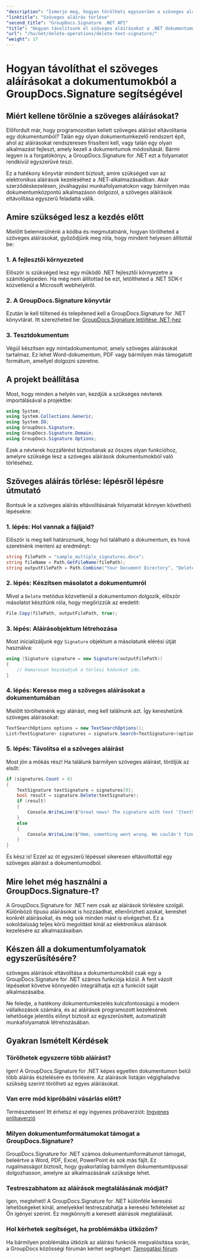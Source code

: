 ```yaml
---
"description": "Ismerje meg, hogyan törölheti egyszerűen a szöveges aláírásokat a dokumentumokból a GroupDocs.Signature for .NET segítségével. Tökéletes a dokumentum-munkafolyamatok egyszerűsítéséhez."
"linktitle": "Szöveges aláírás törlése"
"second_title": "GroupDocs.Signature .NET API"
"title": "Hogyan távolítsunk el szöveges aláírásokat a .NET dokumentumokból?"
"url": "/hu/net/delete-operations/delete-text-signature/"
"weight": 17
---
```


# Hogyan távolíthat el szöveges aláírásokat a dokumentumokból a GroupDocs.Signature segítségével

## Miért kellene törölnie a szöveges aláírásokat?

Előfordult már, hogy programozottan kellett szöveges aláírást eltávolítania egy dokumentumból? Talán egy olyan dokumentumkezelő rendszert épít, ahol az aláírásokat rendszeresen frissíteni kell, vagy talán egy olyan alkalmazást fejleszt, amely kezeli a dokumentumok módosítását. Bármi legyen is a forgatókönyv, a GroupDocs.Signature for .NET ezt a folyamatot rendkívül egyszerűvé teszi.

Ez a hatékony könyvtár mindent biztosít, amire szükséged van az elektronikus aláírások kezeléséhez a .NET-alkalmazásaidban. Akár szerződéskezelésen, jóváhagyási munkafolyamatokon vagy bármilyen más dokumentumközpontú alkalmazáson dolgozol, a szöveges aláírások eltávolítása egyszerű feladattá válik.

## Amire szükséged lesz a kezdés előtt

Mielőtt belemerülnénk a kódba és megmutatnánk, hogyan törölheted a szöveges aláírásokat, győződjünk meg róla, hogy mindent helyesen állítottál be:

### 1. A fejlesztői környezeted

Először is szükséged lesz egy működő .NET fejlesztői környezetre a számítógépeden. Ha még nem állítottad be ezt, letöltheted a .NET SDK-t közvetlenül a Microsoft webhelyéről.

### 2. A GroupDocs.Signature könyvtár

Ezután le kell töltened és telepítened kell a GroupDocs.Signature for .NET könyvtárat. Itt szerezheted be: [GroupDocs.Signature letöltése .NET-hez](https://releases.groupdocs.com/signature/net/)

### 3. Tesztdokumentum

Végül készítsen egy mintadokumentumot, amely szöveges aláírásokat tartalmaz. Ez lehet Word-dokumentum, PDF vagy bármilyen más támogatott formátum, amellyel dolgozni szeretne.

## A projekt beállítása

Most, hogy minden a helyén van, kezdjük a szükséges névterek importálásával a projektbe:

```csharp
using System;
using System.Collections.Generic;
using System.IO;
using GroupDocs.Signature;
using GroupDocs.Signature.Domain;
using GroupDocs.Signature.Options;
```

Ezek a névterek hozzáférést biztosítanak az összes olyan funkcióhoz, amelyre szüksége lesz a szöveges aláírások dokumentumokból való törléséhez.

## Szöveges aláírás törlése: lépésről lépésre útmutató

Bontsuk le a szöveges aláírás eltávolításának folyamatát könnyen követhető lépésekre:

### 1. lépés: Hol vannak a fájljaid?

Először is meg kell határoznunk, hogy hol található a dokumentum, és hová szeretnénk menteni az eredményt:

```csharp
string filePath = "sample_multiple_signatures.docx";
string fileName = Path.GetFileName(filePath);
string outputFilePath = Path.Combine("Your Document Directory", "DeleteText", fileName);
```

### 2. lépés: Készítsen másolatot a dokumentumról

Mivel a `Delete` metódus közvetlenül a dokumentumon dolgozik, először másolatot készítünk róla, hogy megőrizzük az eredetit:

```csharp
File.Copy(filePath, outputFilePath, true);
```

### 3. lépés: Aláírásobjektum létrehozása

Most inicializáljunk egy `Signature` objektum a másolatunk elérési útját használva:

```csharp
using (Signature signature = new Signature(outputFilePath))
{
    // Hamarosan hozzáadjuk a törlési kódunkat ide.
}
```

### 4. lépés: Keresse meg a szöveges aláírásokat a dokumentumában

Mielőtt törölhetnénk egy aláírást, meg kell találnunk azt. Így kereshetünk szöveges aláírásokat:

```csharp
TextSearchOptions options = new TextSearchOptions();
List<TextSignature> signatures = signature.Search<TextSignature>(options);
```

### 5. lépés: Távolítsa el a szöveges aláírást

Most jön a mókás rész! Ha találunk bármilyen szöveges aláírást, töröljük az elsőt:

```csharp
if (signatures.Count > 0)
{
    TextSignature textSignature = signatures[0];
    bool result = signature.Delete(textSignature);
    if (result)
    {
        Console.WriteLine($"Great news! The signature with text '{textSignature.Text}' was successfully deleted from '{fileName}'.");
    }
    else
    {
        Console.WriteLine($"Hmm, something went wrong. We couldn't find a signature with text '{textSignature.Text}' to delete.");
    }
}
```

És kész is! Ezzel az öt egyszerű lépéssel sikeresen eltávolítottál egy szöveges aláírást a dokumentumodból.

## Mire lehet még használni a GroupDocs.Signature-t?

A GroupDocs.Signature for .NET nem csak az aláírások törlésére szolgál. Különböző típusú aláírásokat is hozzáadhat, ellenőrizheti azokat, kereshet konkrét aláírásokat, és még sok minden mást is elvégezhet. Ez a sokoldalúság teljes körű megoldást kínál az elektronikus aláírások kezelésére az alkalmazásaiban.

## Készen áll a dokumentumfolyamatok egyszerűsítésére?

szöveges aláírások eltávolítása a dokumentumokból csak egy a GroupDocs.Signature for .NET számos funkciója közül. A fent vázolt lépéseket követve könnyedén integrálhatja ezt a funkciót saját alkalmazásaiba.

Ne feledje, a hatékony dokumentumkezelés kulcsfontosságú a modern vállalkozások számára, és az aláírások programozott kezelésének lehetősége jelentős előnyt biztosít az egyszerűsített, automatizált munkafolyamatok létrehozásában.

## Gyakran Ismételt Kérdések

### Törölhetek egyszerre több aláírást?

Igen! A GroupDocs.Signature for .NET képes egyetlen dokumentumon belül több aláírás észlelésére és törlésére. Az aláírások listáján végighaladva szükség szerint törölheti az egyes aláírásokat.

### Van erre mód kipróbálni vásárlás előtt?

Természetesen! Itt érhetsz el egy ingyenes próbaverziót: [Ingyenes próbaverzió](https://releases.groupdocs.com/)

### Milyen dokumentumformátumokat támogat a GroupDocs.Signature?

GroupDocs.Signature for .NET számos dokumentumformátumot támogat, beleértve a Word, PDF, Excel, PowerPoint és sok más fájlt. Ez rugalmasságot biztosít, hogy gyakorlatilag bármilyen dokumentumtípussal dolgozhasson, amelyre az alkalmazásának szüksége lehet.

### Testreszabhatom az aláírások megtalálásának módját?

Igen, megteheti! A GroupDocs.Signature for .NET különféle keresési lehetőségeket kínál, amelyekkel testreszabhatja a keresési feltételeket az Ön igényei szerint. Ez megkönnyíti a keresett aláírások megtalálását.

### Hol kérhetek segítséget, ha problémákba ütközöm?

Ha bármilyen problémába ütközik az aláírási funkciók megvalósítása során, a GroupDocs közösségi fórumán kérhet segítséget: [Támogatási fórum](https://forum.groupdocs.com/c/signature/13).
